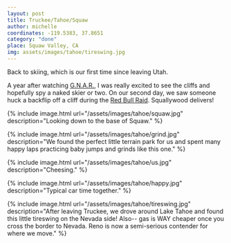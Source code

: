 ```yaml
---
layout: post
title: Truckee/Tahoe/Squaw
author: michelle
coordinates: -119.5383, 37.8651
category: "done"
place: Squaw Valley, CA
img: assets/images/tahoe/tireswing.jpg
---
```


Back to skiing, which is our first time since leaving Utah.

A year after watching [G.N.A.R.](https://vimeo.com/18809446), I was really excited to see the cliffs and hopefully spy a naked skier or two. On our second day, we saw someone huck a backflip off a cliff during the [Red Bull Raid](https://www.sacbee.com/sports/outdoors/article229345634.html). Squallywood delivers!

{% include image.html url="/assets/images/tahoe/squaw.jpg" description="Looking down to the base of Squaw." %}

{% include image.html url="/assets/images/tahoe/grind.jpg" description="We found the perfect little terrain park for us and spent many happy laps practicing baby jumps and grinds like this one." %}

{% include image.html url="/assets/images/tahoe/us.jpg" description="Cheesing." %}

{% include image.html url="/assets/images/tahoe/happy.jpg" description="Typical car time together." %}

{% include image.html url="/assets/images/tahoe/tireswing.jpg" description="After leaving Truckee, we drove around Lake Tahoe and found this little tireswing on the Nevada side! Also-- gas is WAY cheaper once you cross the border to Nevada. Reno is now a semi-serious contender for where we move." %}